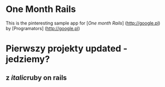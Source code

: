 # One Month Rails
This is the pinteresting sample app for [*One month Rails*] (http://google.pl)
by [Programators] (http://google.pl)

Pierwszy projekty updated  - jedziemy?
=======

z *italic*ruby on rails
-----------
